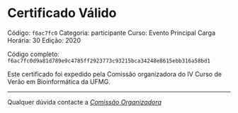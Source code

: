 # Certificado Válido

Código: `f6ac7fc0`
Categoria: participante
Curso: Evento Principal
Carga Horária: 30
Edição: 2020


Código completo: `f6ac7fc0d9a81d789e9c4785ff2923773c93215bca34248e8615ebb316a58bd1`


Este certificado foi expedido pela Comissão organizadora do IV Curso de Verão em Bioinformática da UFMG.

----

Qualquer dúvida contacte a [_Comissão Organizadora_](<mailto:cursobioinfoufmg@gmail.com$subject=[Certificados]>)

